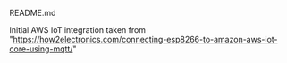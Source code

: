 README.md

Initial AWS IoT integration taken from "https://how2electronics.com/connecting-esp8266-to-amazon-aws-iot-core-using-mqtt/"

